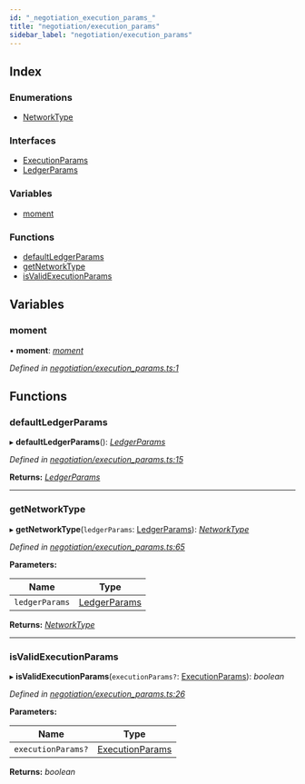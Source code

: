 ```yaml
---
id: "_negotiation_execution_params_"
title: "negotiation/execution_params"
sidebar_label: "negotiation/execution_params"
---
```


## Index

### Enumerations

* [NetworkType](../enums/_negotiation_execution_params_.networktype.md)

### Interfaces

* [ExecutionParams](../interfaces/_negotiation_execution_params_.executionparams.md)
* [LedgerParams](../interfaces/_negotiation_execution_params_.ledgerparams.md)

### Variables

* [moment](_negotiation_execution_params_.md#moment)

### Functions

* [defaultLedgerParams](_negotiation_execution_params_.md#defaultledgerparams)
* [getNetworkType](_negotiation_execution_params_.md#getnetworktype)
* [isValidExecutionParams](_negotiation_execution_params_.md#isvalidexecutionparams)

## Variables

###  moment

• **moment**: *[moment](_negotiation_execution_params_.md#moment)*

*Defined in [negotiation/execution_params.ts:1](https://github.com/comit-network/comit-js-sdk/blob/d186ad0/src/negotiation/execution_params.ts#L1)*

## Functions

###  defaultLedgerParams

▸ **defaultLedgerParams**(): *[LedgerParams](../interfaces/_negotiation_execution_params_.ledgerparams.md)*

*Defined in [negotiation/execution_params.ts:15](https://github.com/comit-network/comit-js-sdk/blob/d186ad0/src/negotiation/execution_params.ts#L15)*

**Returns:** *[LedgerParams](../interfaces/_negotiation_execution_params_.ledgerparams.md)*

___

###  getNetworkType

▸ **getNetworkType**(`ledgerParams`: [LedgerParams](../interfaces/_negotiation_execution_params_.ledgerparams.md)): *[NetworkType](../enums/_negotiation_execution_params_.networktype.md)*

*Defined in [negotiation/execution_params.ts:65](https://github.com/comit-network/comit-js-sdk/blob/d186ad0/src/negotiation/execution_params.ts#L65)*

**Parameters:**

Name | Type |
------ | ------ |
`ledgerParams` | [LedgerParams](../interfaces/_negotiation_execution_params_.ledgerparams.md) |

**Returns:** *[NetworkType](../enums/_negotiation_execution_params_.networktype.md)*

___

###  isValidExecutionParams

▸ **isValidExecutionParams**(`executionParams?`: [ExecutionParams](../interfaces/_negotiation_execution_params_.executionparams.md)): *boolean*

*Defined in [negotiation/execution_params.ts:26](https://github.com/comit-network/comit-js-sdk/blob/d186ad0/src/negotiation/execution_params.ts#L26)*

**Parameters:**

Name | Type |
------ | ------ |
`executionParams?` | [ExecutionParams](../interfaces/_negotiation_execution_params_.executionparams.md) |

**Returns:** *boolean*
